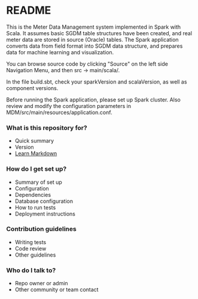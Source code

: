 # README #

This is the Meter Data Management system implemented in Spark with Scala. It assumes basic SGDM table structures have been created, and real meter data are stored in source (Oracle) tables. The Spark application converts data from field format into SGDM data structure, and prepares data for machine learning and visualization.

You can browse source code by clicking "Source" on the left side Navigation Menu, and then src -> main/scala/.

In the file build.sbt, check your sparkVersion and scalaVersion, as well as component versions. 

Before running the Spark application, please set up Spark cluster. Also review and modify the configuration parameters in MDM/src/main/resources/application.conf. 

### What is this repository for? ###

* Quick summary
* Version
* [Learn Markdown](https://bitbucket.org/tutorials/markdowndemo)

### How do I get set up? ###

* Summary of set up
* Configuration
* Dependencies
* Database configuration
* How to run tests
* Deployment instructions

### Contribution guidelines ###

* Writing tests
* Code review
* Other guidelines

### Who do I talk to? ###

* Repo owner or admin
* Other community or team contact
